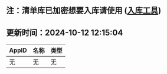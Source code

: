 ## 注：清单库已加密想要入库请使用 ([入库工具](https://github.com/BlankTMing/ManifestAutoUpdate/releases))

## 更新时间：2024-10-12 12:15:04
| AppID | 名称 | 类型  |
| :-------------------- | :----------------------------- | :----------- |
| 无 | 无 | 无 |
